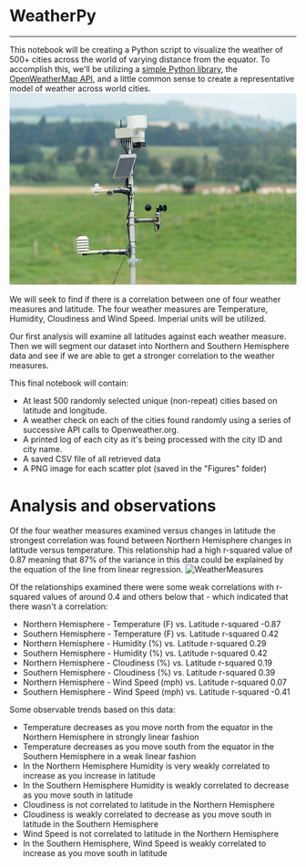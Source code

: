 # WeatherPy
----
This notebook will be creating a Python script to visualize the weather of 500+ cities across the world of varying distance from the equator. To accomplish this, we'll be utilizing a [simple Python library](https://pypi.python.org/pypi/citipy), the [OpenWeatherMap API](https://openweathermap.org/api), and a little common sense to create a representative model of weather across world cities.![WeatherMeasures](Images/OpenweatherAPI.png)

We will seek to find if there is a correlation between one of four weather measures and latitude. The four weather measures are Temperature, Humidity, Cloudiness and Wind Speed. Imperial units will be utilized.

Our first analysis will examine all latitudes against each weather measure. Then we will segment our dataset into Northern and Southern Hemisphere data and see if we are able to get a stronger correlation to the weather measures.

This final notebook will contain:

* At least 500 randomly selected unique (non-repeat) cities based on latitude and longitude.
* A weather check on each of the cities found randomly using a series of successive API calls to Openweather.org.
* A printed log of each city as it's being processed with the city ID and city name.
* A saved CSV file of all retrieved data
* A PNG image for each scatter plot (saved in the "Figures" folder)

# Analysis and observations

Of the four weather measures examined versus changes in latitude the strongest correlation was found between Northern Hemisphere changes in latitude versus temperature. This relationship had a high r-squared value of 0.87 meaning that 87% of the variance in this data could be explained by the equation of the line from linear regression. ![WeatherMeasures](Figures/NorthHemiLatVsTemp.png)

Of the relationships examined there were some weak correlations with r-squared values of around 0.4 and others below that - which indicated that there wasn't a correlation:
* Northern Hemisphere - Temperature (F) vs. Latitude     r-squared -0.87
* Southern Hemisphere - Temperature (F) vs. Latitude     r-squared  0.42     
* Northern Hemisphere - Humidity (%) vs. Latitude        r-squared  0.29
* Southern Hemisphere - Humidity (%) vs. Latitude        r-squared  0.42
* Northern Hemisphere - Cloudiness (%) vs. Latitude      r-squared  0.19
* Southern Hemisphere - Cloudiness (%) vs. Latitude      r-squared  0.39
* Northern Hemisphere - Wind Speed (mph) vs. Latitude    r-squared  0.07
* Southern Hemisphere - Wind Speed (mph) vs. Latitude    r-squared -0.41

Some observable trends based on this data:

* Temperature decreases as you move north from the equator in the Northern Hemisphere in strongly linear fashion
* Temperature decreases as you move south from the equator in the Southern Hemisphere in a weak linear fashion
* In the Northern Hemisphere Humidity is very weakly correlated to increase as you increase in latitude
* In the Southern Hemisphere Humidity is weakly correlated to decrease as you move south in latitude
* Cloudiness is not correlated to latitude in the Northern Hemisphere
* Cloudiness is weakly correlated to decrease as you move south in latitude in the Southern Hemisphere
* Wind Speed is not correlated to latitude in the Northern Hemisphere
* In the Southern Hemisphere, Wind Speed is weakly correlated to increase as you move south in latitude

